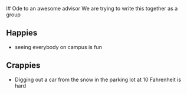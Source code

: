 l# Ode to an awesome advisor
We are trying to write this together as a group


## Happies

- seeing everybody on campus is fun

## Crappies

- Digging out a car from the snow in the parking lot at 10 Fahrenheit is hard
